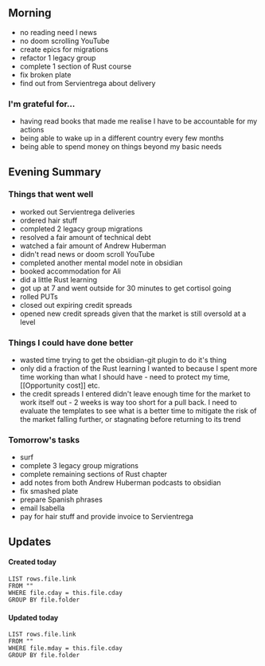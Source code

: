 ## Morning
- no reading need l news
- no doom scrolling YouTube
- create epics for migrations
- refactor 1 legacy group
- complete 1 section of Rust course
- fix broken plate
- find out from Servientrega about delivery

### I'm grateful for...
- having read books that made me realise I have to be accountable for my actions
- being able to wake up in a different country every few months
- being able to spend money on things beyond my basic needs

## Evening Summary

### Things that went well
- worked out Servientrega deliveries
- ordered hair stuff
- completed 2 legacy group migrations
- resolved a fair amount of technical debt
- watched a fair amount of Andrew Huberman 
- didn't read news or doom scroll YouTube
- completed another mental model note in obsidian
- booked accommodation for Ali
- did a little Rust learning
- got up at 7 and went outside for 30 minutes to get cortisol going
- rolled PUTs
- closed out expiring credit spreads
- opened new credit spreads given that the market is still oversold at a level

### Things I could have done better
- wasted time trying to get the obsidian-git plugin to do it's thing
- only did a fraction of the Rust learning I wanted to because I spent more time working than what I should have - need to protect my time, [[Opportunity cost]] etc.
- the credit spreads I entered didn't leave enough time for the market to work itself out - 2 weeks is way too short for a pull back. I need to evaluate the templates to see what is a better time to mitigate the risk of the market falling further, or stagnating before returning to its trend 

### Tomorrow's tasks
- surf
- complete 3 legacy group migrations
- complete remaining sections of Rust chapter
- add notes from both Andrew Huberman podcasts to obsidian
- fix smashed plate
- prepare Spanish phrases 
- email Isabella
- pay for hair stuff and provide invoice to Servientrega

## Updates 
#### Created today
```dataview
LIST rows.file.link
FROM ""
WHERE file.cday = this.file.cday
GROUP BY file.folder
```

#### Updated today
```dataview
LIST rows.file.link
FROM ""
WHERE file.mday = this.file.cday
GROUP BY file.folder
```
